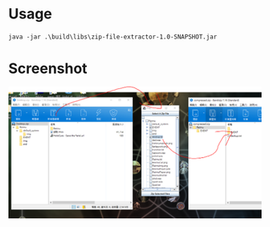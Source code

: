 # Usage

`java -jar .\build\libs\zip-file-extractor-1.0-SNAPSHOT.jar`

# Screenshot

![image](https://github.com/fnaith/zip-file-extractor/blob/main/screenshot.png)
